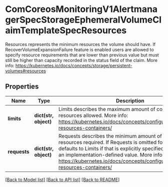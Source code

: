 # ComCoreosMonitoringV1AlertmanagerSpecStorageEphemeralVolumeClaimTemplateSpecResources

Resources represents the minimum resources the volume should have. If RecoverVolumeExpansionFailure feature is enabled users are allowed to specify resource requirements that are lower than previous value but must still be higher than capacity recorded in the status field of the claim. More info: https://kubernetes.io/docs/concepts/storage/persistent-volumes#resources
## Properties
Name | Type | Description | Notes
------------ | ------------- | ------------- | -------------
**limits** | **dict(str, object)** | Limits describes the maximum amount of compute resources allowed. More info: https://kubernetes.io/docs/concepts/configuration/manage-resources-containers/ | [optional] 
**requests** | **dict(str, object)** | Requests describes the minimum amount of compute resources required. If Requests is omitted for a container, it defaults to Limits if that is explicitly specified, otherwise to an implementation-defined value. More info: https://kubernetes.io/docs/concepts/configuration/manage-resources-containers/ | [optional] 

[[Back to Model list]](../README.md#documentation-for-models) [[Back to API list]](../README.md#documentation-for-api-endpoints) [[Back to README]](../README.md)


